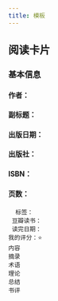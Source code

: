 ```yaml
---
title: 模板
---
```


## 阅读卡片
### 基本信息
#### 作者：
#### 副标题：
#### 出版日期：
#### 出版社：
#### ISBN：
#### 页数：
      标签：
     豆瓣读书：
     读完日期：
    我的评分：⭐️
    内容
    摘录
    术语
    理论
    总结
    书评
